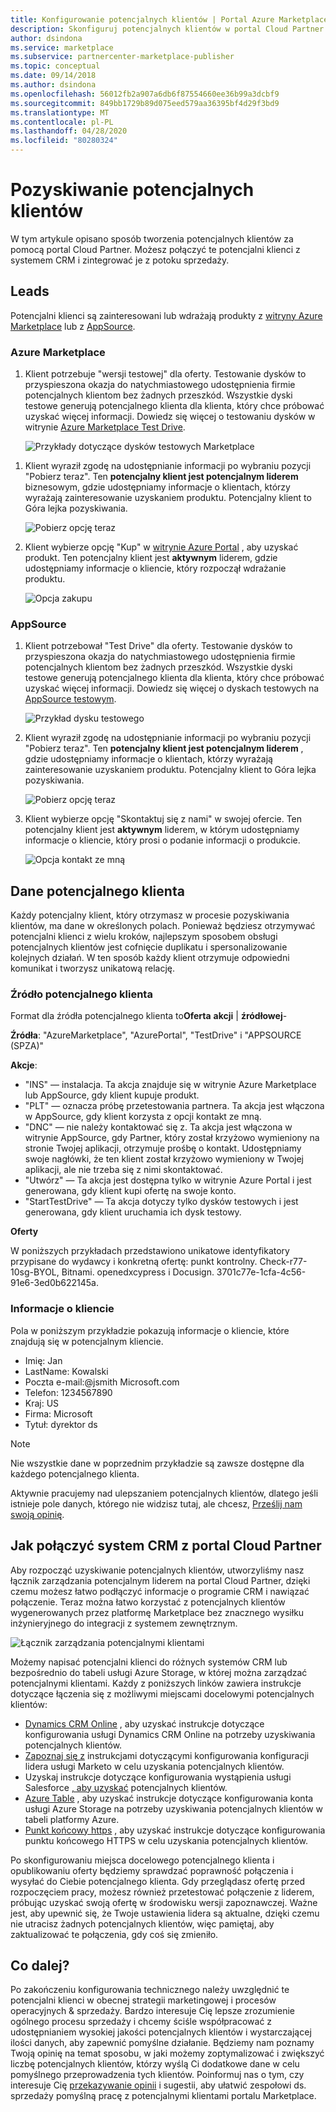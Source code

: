 ```yaml
---
title: Konfigurowanie potencjalnych klientów | Portal Azure Marketplace
description: Skonfiguruj potencjalnych klientów w portal Cloud Partner.
author: dsindona
ms.service: marketplace
ms.subservice: partnercenter-marketplace-publisher
ms.topic: conceptual
ms.date: 09/14/2018
ms.author: dsindona
ms.openlocfilehash: 56012fb2a907a6db6f87554660ee36b99a3dcbf9
ms.sourcegitcommit: 849bb1729b89d075eed579aa36395bf4d29f3bd9
ms.translationtype: MT
ms.contentlocale: pl-PL
ms.lasthandoff: 04/28/2020
ms.locfileid: "80280324"
---
```

<a name="get-customer-leads"></a>Pozyskiwanie potencjalnych klientów
==================

W tym artykule opisano sposób tworzenia potencjalnych klientów za pomocą portal Cloud Partner. Możesz połączyć te potencjalni klienci z systemem CRM i zintegrować je z potoku sprzedaży.

## <a name="leads"></a>Leads

Potencjalni klienci są zainteresowani lub wdrażają produkty z [witryny Azure Marketplace](https://azuremarketplace.microsoft.com/) lub z [AppSource](https://appsource.microsoft.com).

### <a name="azure-marketplace"></a>Azure Marketplace

1.  Klient potrzebuje "wersji testowej" dla oferty. Testowanie dysków to przyspieszona okazja do natychmiastowego udostępnienia firmie potencjalnych klientom bez żadnych przeszkód. Wszystkie dyski testowe generują potencjalnego klienta dla klienta, który chce próbować uzyskać więcej informacji. Dowiedz się więcej o testowaniu dysków w witrynie [Azure Marketplace Test Drive](https://azuremarketplace.azureedge.net/documents/azure-marketplace-test-drive-program.pdf).

    ![Przykłady dotyczące dysków testowych Marketplace](./media/cloud-partner-portal-get-customer-leads/test-drive-offer.png)
 

<!-- -->

1. Klient wyraził zgodę na udostępnianie informacji po wybraniu pozycji "Pobierz teraz". Ten **potencjalny klient jest potencjalnym liderem** biznesowym, gdzie udostępniamy informacje o klientach, którzy wyrażają zainteresowanie uzyskaniem produktu. Potencjalny klient to Góra lejka pozyskiwania.

   ![Pobierz opcję teraz](./media/cloud-partner-portal-get-customer-leads/get-it-now-button.png)

1. Klient wybierze opcję "Kup" w [witrynie Azure Portal](https://portal.azure.com/) , aby uzyskać produkt. Ten potencjalny klient jest **aktywnym** liderem, gdzie udostępniamy informacje o kliencie, który rozpoczął wdrażanie produktu.

   ![Opcja zakupu](./media/cloud-partner-portal-get-customer-leads/purchase-button.png)


### <a name="appsource"></a>AppSource

1.  Klient potrzebował "Test Drive" dla oferty. Testowanie dysków to przyspieszona okazja do natychmiastowego udostępnienia firmie potencjalnych klientom bez żadnych przeszkód. Wszystkie dyski testowe generują potencjalnego klienta dla klienta, który chce próbować uzyskać więcej informacji. Dowiedz się więcej o dyskach testowych na [AppSource testowym](https://appsource.microsoft.com/blogs/want-to-try-an-app-take-a-test-drive).

    ![Przykład dysku testowego](./media/cloud-partner-portal-get-customer-leads/test-drive-offer-2.png)

2.  Klient wyraził zgodę na udostępnianie informacji po wybraniu pozycji "Pobierz teraz". Ten **potencjalny klient jest potencjalnym liderem** , gdzie udostępniamy informacje o klientach, którzy wyrażają zainteresowanie uzyskaniem produktu. Potencjalny klient to Góra lejka pozyskiwania.

      ![Pobierz opcję teraz](./media/cloud-partner-portal-get-customer-leads/get-it-now-button-2.png)


3.  Klient wybierze opcję "Skontaktuj się z nami" w swojej ofercie. Ten potencjalny klient jest **aktywnym** liderem, w którym udostępniamy informacje o kliencie, który prosi o podanie informacji o produkcie.

    ![Opcja kontakt ze mną](./media/cloud-partner-portal-get-customer-leads/contact-me-image.png)

<a name="lead-data"></a>Dane potencjalnego klienta
---------

Każdy potencjalny klient, który otrzymasz w procesie pozyskiwania klientów, ma dane w określonych polach. Ponieważ będziesz otrzymywać potencjalni klienci z wielu kroków, najlepszym sposobem obsługi potencjalnych klientów jest cofnięcie duplikatu i spersonalizowanie kolejnych działań. W ten sposób każdy klient otrzymuje odpowiedni komunikat i tworzysz unikatową relację.

### <a name="lead-source"></a>Źródło potencjalnego klienta

Format dla źródła potencjalnego klienta to**Oferta** **akcji** |   **źródłowej**-

**Źródła**: "AzureMarketplace", "AzurePortal", "TestDrive" i "APPSOURCE (SPZA)"

**Akcje**:
- "INS" — instalacja. Ta akcja znajduje się w witrynie Azure Marketplace lub AppSource, gdy klient kupuje produkt.
- "PLT" — oznacza próbę przetestowania partnera. Ta akcja jest włączona w AppSource, gdy klient korzysta z opcji kontakt ze mną.
- "DNC" — nie należy kontaktować się z. Ta akcja jest włączona w witrynie AppSource, gdy Partner, który został krzyżowo wymieniony na stronie Twojej aplikacji, otrzymuje prośbę o kontakt. Udostępniamy swoje nagłówki, że ten klient został krzyżowo wymieniony w Twojej aplikacji, ale nie trzeba się z nimi skontaktować.
- "Utwórz" — Ta akcja jest dostępna tylko w witrynie Azure Portal i jest generowana, gdy klient kupi ofertę na swoje konto.
- "StartTestDrive" — Ta akcja dotyczy tylko dysków testowych i jest generowana, gdy klient uruchamia ich dysk testowy.

**Oferty**

W poniższych przykładach przedstawiono unikatowe identyfikatory przypisane do wydawcy i konkretną ofertę: punkt kontrolny. Check-r77-10sg-BYOL, Bitnami. openedxcypress i Docusign. 3701c77e-1cfa-4c56-91e6-3ed0b622145a.


### <a name="customer-info"></a>Informacje o kliencie

Pola w poniższym przykładzie pokazują informacje o kliencie, które znajdują się w potencjalnym kliencie.
- Imię: Jan
- LastName: Kowalski
- Poczta e-mail:\@jsmith Microsoft.com
- Telefon: 1234567890
- Kraj: US
- Firma: Microsoft
- Tytuł: dyrektor ds

>[!Note]
>Nie wszystkie dane w poprzednim przykładzie są zawsze dostępne dla każdego potencjalnego klienta.

Aktywnie pracujemy nad ulepszaniem potencjalnych klientów, dlatego jeśli istnieje pole danych, którego nie widzisz tutaj, ale chcesz, [Prześlij nam swoją opinię](mailto:AzureMarketOnboard@microsoft.com).

<a name="how-to-connect-your-crm-system-with-the-cloud-partner-portal"></a>Jak połączyć system CRM z portal Cloud Partner
------------------------------------------------------------

Aby rozpocząć uzyskiwanie potencjalnych klientów, utworzyliśmy nasz łącznik zarządzania potencjalnym liderem na portal Cloud Partner, dzięki czemu możesz łatwo podłączyć informacje o programie CRM i nawiązać połączenie. Teraz można łatwo korzystać z potencjalnych klientów wygenerowanych przez platformę Marketplace bez znacznego wysiłku inżynieryjnego do integracji z systemem zewnętrznym.

![Łącznik zarządzania potencjalnymi klientami](./media/cloud-partner-portal-get-customer-leads/lead-management-connector.png)

Możemy napisać potencjalni klienci do różnych systemów CRM lub bezpośrednio do tabeli usługi Azure Storage, w której można zarządzać potencjalnymi klientami. Każdy z poniższych linków zawiera instrukcje dotyczące łączenia się z możliwymi miejscami docelowymi potencjalnych klientów:

-   [Dynamics CRM Online](./cloud-partner-portal-lead-management-instructions-dynamics.md) , aby uzyskać instrukcje dotyczące konfigurowania usługi Dynamics CRM Online na potrzeby uzyskiwania potencjalnych klientów.
-   [Zapoznaj się z](./cloud-partner-portal-lead-management-instructions-marketo.md) instrukcjami dotyczącymi konfigurowania konfiguracji lidera usługi Marketo w celu uzyskania potencjalnych klientów.
-    Uzyskaj instrukcje dotyczące konfigurowania wystąpienia usługi Salesforce [, aby uzyskać](./cloud-partner-portal-lead-management-instructions-salesforce.md) potencjalnych klientów.
-    [Azure Table](./cloud-partner-portal-lead-management-instructions-azure-table.md) , aby uzyskać instrukcje dotyczące konfigurowania konta usługi Azure Storage na potrzeby uzyskiwania potencjalnych klientów w tabeli platformy Azure.
-   [Punkt końcowy https](./cloud-partner-portal-lead-management-instructions-https.md) , aby uzyskać instrukcje dotyczące konfigurowania punktu końcowego HTTPS w celu uzyskania potencjalnych klientów.

Po skonfigurowaniu miejsca docelowego potencjalnego klienta i opublikowaniu oferty będziemy sprawdzać poprawność połączenia i wysyłać do Ciebie potencjalnego klienta. Gdy przeglądasz ofertę przed rozpoczęciem pracy, możesz również przetestować połączenie z liderem, próbując uzyskać swoją ofertę w środowisku wersji zapoznawczej. Ważne jest, aby upewnić się, że Twoje ustawienia lidera są aktualne, dzięki czemu nie utracisz żadnych potencjalnych klientów, więc pamiętaj, aby zaktualizować te połączenia, gdy coś się zmieniło.

<a name="what-next"></a>Co dalej?
----------

Po zakończeniu konfigurowania technicznego należy uwzględnić te potencjalni klienci w obecnej strategii marketingowej i procesów operacyjnych & sprzedaży. Bardzo interesuje Cię lepsze zrozumienie ogólnego procesu sprzedaży i chcemy ściśle współpracować z udostępnianiem wysokiej jakości potencjalnych klientów i wystarczającej ilości danych, aby zapewnić pomyślne działanie. Będziemy nam poznamy Twoją opinię na temat sposobu, w jaki możemy zoptymalizować i zwiększyć liczbę potencjalnych klientów, którzy wyślą Ci dodatkowe dane w celu pomyślnego przeprowadzenia tych klientów. Poinformuj nas o tym, czy interesuje Cię [przekazywanie opinii](mailto:AzureMarketOnboard@microsoft.com) i sugestii, aby ułatwić zespołowi ds. sprzedaży pomyślną pracę z potencjalnymi klientami portalu Marketplace.

